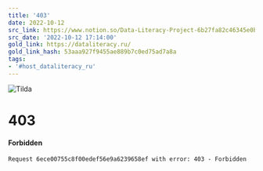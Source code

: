 ```yaml
---
title: '403'
date: 2022-10-12
src_link: https://www.notion.so/Data-Literacy-Project-6b27fa82c46345e0b65bbb9b80533c67
src_date: '2022-10-12 17:14:00'
gold_link: https://dataliteracy.ru/
gold_link_hash: 53aaa927f9455ae889b7c0ed75ad7a8a
tags:
- '#host_dataliteracy_ru'
---
```


  
  
![Tilda](https://tilda.ws/img/logo404.png)

403
===

#### Forbidden


```
Request 6ece00755c8f00edef56e9a6239658ef with error: 403 - Forbidden
```
